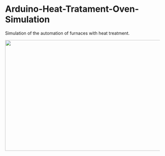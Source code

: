# Arduino-Heat-Tratament-Oven-Simulation
Simulation of the automation of furnaces with heat treatment.



<img src="https://user-images.githubusercontent.com/113648005/190881573-6b4b8f1c-5983-424f-a6f5-0b31d1dabfb8.jpeg" width=640 HEIGHT=360>
